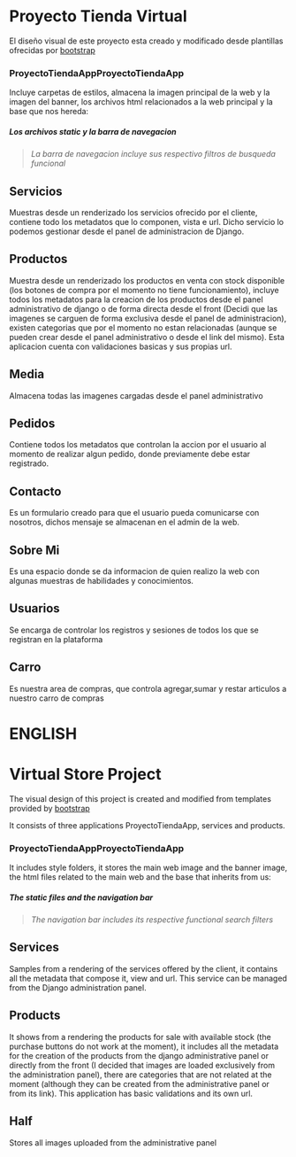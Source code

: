 # Proyecto Tienda Virtual

El diseño visual de este proyecto esta creado y modificado desde plantillas ofrecidas por [bootstrap](http://https://getbootstrap.com "bootstrap")

### ProyectoTiendaAppProyectoTiendaApp
Incluye carpetas de estilos, almacena la imagen principal de la web y la imagen del banner, los archivos html relacionados a la web principal y la base que nos hereda:

##### Los archivos static y la barra de navegacion 

> *La barra de navegacion incluye sus respectivo filtros de busqueda funcional*

## Servicios
Muestras desde un renderizado los servicios ofrecido por el cliente, contiene todo los metadatos que lo componen, vista e url. Dicho servicio lo podemos gestionar desde el panel de administracion de Django.

## Productos
Muestra desde un renderizado los productos en venta con stock disponible (los botones de compra por el momento no tiene funcionamiento), incluye todos los metadatos para la creacion de los productos desde el panel administrativo de django o de forma directa desde el front (Decidi que las imagenes se carguen de forma exclusiva desde el panel de administracion), existen categorias que por el momento no estan relacionadas (aunque se pueden crear desde el panel administrativo o desde el link del mismo). Esta aplicacion cuenta con validaciones basicas y sus propias url.

## Media
Almacena todas las imagenes cargadas desde el panel administrativo

## Pedidos
Contiene todos los metadatos que controlan la accion por el usuario al momento de realizar algun pedido, donde previamente debe estar registrado.

## Contacto
Es un formulario creado para que el usuario pueda comunicarse con nosotros, dichos mensaje se almacenan en el admin de la web.

## Sobre Mi
Es una espacio donde se da informacion de quien realizo la web con algunas muestras de habilidades y conocimientos.

## Usuarios
Se encarga de controlar los registros y sesiones de todos los que se registran en la plataforma

## Carro
Es nuestra area de compras, que controla agregar,sumar y restar articulos a nuestro carro de compras







# ENGLISH


# Virtual Store Project

The visual design of this project is created and modified from templates provided by [bootstrap](http://https://getbootstrap.com "bootstrap")

It consists of three applications ProyectoTiendaApp, services and products.

### ProyectoTiendaAppProyectoTiendaApp
It includes style folders, it stores the main web image and the banner image, the html files related to the main web and the base that inherits from us:

##### The static files and the navigation bar

> *The navigation bar includes its respective functional search filters*

## Services
Samples from a rendering of the services offered by the client, it contains all the metadata that compose it, view and url. This service can be managed from the Django administration panel.

## Products
It shows from a rendering the products for sale with available stock (the purchase buttons do not work at the moment), it includes all the metadata for the creation of the products from the django administrative panel or directly from the front (I decided that images are loaded exclusively from the administration panel), there are categories that are not related at the moment (although they can be created from the administrative panel or from its link). This application has basic validations and its own url.

## Half
Stores all images uploaded from the administrative panel